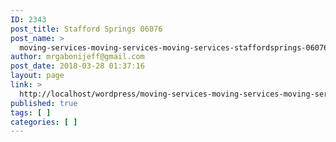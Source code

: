 ```yaml
---
ID: 2343
post_title: Stafford Springs 06076
post_name: >
  moving-services-moving-services-moving-services-staffordsprings-06076
author: mrgabonijeff@gmail.com
post_date: 2018-03-28 01:37:16
layout: page
link: >
  http://localhost/wordpress/moving-services-moving-services-moving-services-staffordsprings-06076/
published: true
tags: [ ]
categories: [ ]
---
```

